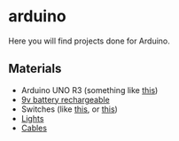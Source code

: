 # arduino

Here you will find projects done for Arduino.


## Materials

- Arduino UNO R3 (something like [this](https://fr.aliexpress.com/item/1005001653349193.html))
- [9v battery rechargeable](https://fr.aliexpress.com/item/1005003612876501.html)
- Switches (like [this](https://fr.aliexpress.com/item/4001224422009.html), or [this](https://fr.aliexpress.com/item/32859201158.html))
- [Lights](https://fr.aliexpress.com/item/1005001497140681.html)
- [Cables](https://www.vdram.com/1234-section-022-mm-multibrin-24awg)